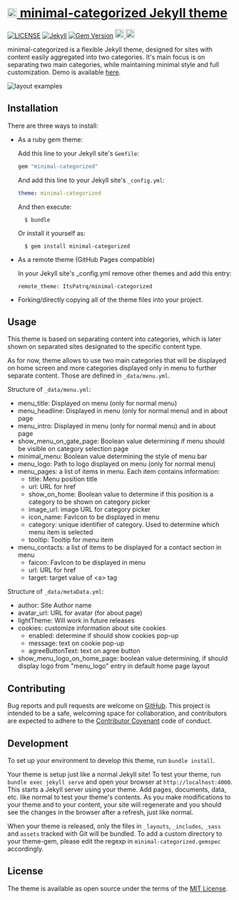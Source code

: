 <h1><a href="https://github.com/ItsPatrq/minimal-categorized/"><img src="https://raw.githubusercontent.com/ItsPatrq/minimal-categorized/master/assets/img/favicon.ico" height="21" alt="minimal-categorized logo" /> minimal-categorized Jekyll theme </h1></a>

[![LICENSE](https://img.shields.io/badge/license-MIT-lightgrey.svg)](https://raw.githubusercontent.com/mmistakes/minimal-mistakes/master/LICENSE)
[![Jekyll](https://img.shields.io/badge/jekyll-%3E%3D%203.9-blue.svg)](https://jekyllrb.com/)
[![Gem Version](https://badge.fury.io/rb/minimal-categorized.svg)](https://badge.fury.io/rb/minimal-categorized)
<a href="https://ko-fi.com/itspatrq">
  <img height="20" src="https://www.ko-fi.com/img/githubbutton_sm.svg"
    alt="Donate (Ko-fi)" />
</a>
<a href="https://jekyll-themes.com">
    <img src="https://img.shields.io/badge/featured%20on-JekyllThemes-red.svg" height="20" alt="Jekyll Themes Shield" />
</a>

minimal-categorized is a flexible Jekyll theme, designed for sites with content easily aggregated into two categories. It's main focus is on separating two main categories, while maintaining minimal style and full customization. Demo is available [here](https://itspatrq.github.io/minimal-categorized/).

![layout examples](screenshot.png)

## Installation
There are three ways to install:

* As a ruby gem theme:

    Add this line to your Jekyll site's `Gemfile`:

    ```ruby
    gem "minimal-categorized"
    ```

    And add this line to your Jekyll site's `_config.yml`:

    ```yaml
    theme: minimal-categorized
    ```

    And then execute:

        $ bundle

    Or install it yourself as:

        $ gem install minimal-categorized

* As a remote theme (GitHub Pages compatible)
    
    In your Jekyll site's _config.yml remove other themes and add this entry:
    ```
    remote_theme: ItsPatrq/minimal-categorized
    ```

* Forking/directly copying all of the theme files into your project.
## Usage

This theme is based on separating content into categories, which is later shown on separated sites designated to the specific content type.

As for now, theme allows to use two main categories that will be displayed on home screen and more categories displayed only in menu to further separate content. Those are defined in `_data/menu.yml`.

Structure of `_data/menu.yml`:
* menu_title: Displayed on menu (only for normal menu)
* menu_headline: Displayed in menu (only for normal menu) and in about page
* menu_intro: Displayed in menu (only for normal menu) and in about page
* show_menu_on_gate_page: Boolean value determining if menu should be visible on category selection page
* minimal_menu: Boolean value determining the style of menu bar
* menu_logo: Path to logo displayed on menu (only for normal menu)
* menu_pages: a list of items in menu. Each item contains information:
    * title: Menu position title
    * url: URL for href
    * show_on_home: Boolean value to determine if this position is a category to be shown on category picker
    * image_url: image URL for category picker
    * icon_name: FavIcon to be displayed in menu
    * category: unique identifier of category. Used to determine which menu item is selected
    * tooltip: Tooltip for menu item
* menu_contacts: a list of items to be displayed for a contact section in menu
    * faicon: FavIcon to be displayed in menu
    * url: URL for href
    * target: target value of \<a> tag


Structure of `_data/metaData.yml`:
* author: Site Author name
* avatar_url: URL for avatar (for about page)
* lightTheme: Will work in future releases
* cookies: customize information about site cookies
    * enabled: determine if should show cookies pop-up
    * message: text on cookie pop-up
    * agreeButtonText: text on agree button
* show_menu_logo_on_home_page: boolean value determining, if should display logo from "menu_logo" entry in default home page layout
## Contributing

Bug reports and pull requests are welcome on [GitHub](https://github.com/ItsPatrq/minimal-categorized). This project is intended to be a safe, welcoming space for collaboration, and contributors are expected to adhere to the [Contributor Covenant](http://contributor-covenant.org) code of conduct.

## Development

To set up your environment to develop this theme, run `bundle install`.

Your theme is setup just like a normal Jekyll site! To test your theme, run `bundle exec jekyll serve` and open your browser at `http://localhost:4000`. This starts a Jekyll server using your theme. Add pages, documents, data, etc. like normal to test your theme's contents. As you make modifications to your theme and to your content, your site will regenerate and you should see the changes in the browser after a refresh, just like normal.

When your theme is released, only the files in `_layouts`, `_includes`, `_sass` and `assets` tracked with Git will be bundled.
To add a custom directory to your theme-gem, please edit the regexp in `minimal-categorized.gemspec` accordingly.

## License

The theme is available as open source under the terms of the [MIT License](https://opensource.org/licenses/MIT).
